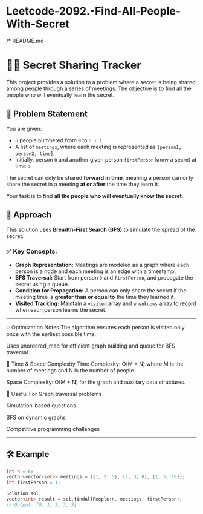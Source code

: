 # Leetcode-2092.-Find-All-People-With-Secret
/*
README.md

# 🕵️‍♂️ Secret Sharing Tracker

This project provides a solution to a problem where a secret is being shared among people through a series of meetings. The objective is to find all the people who will eventually learn the secret.

## 📘 Problem Statement

You are given:
- `n` people numbered from `0` to `n - 1`.
- A list of `meetings`, where each meeting is represented as `[person1, person2, time]`.
- Initially, person `0` and another given person `firstPerson` know a secret at time `0`.

The secret can only be shared **forward in time**, meaning a person can only share the secret in a meeting **at or after** the time they learn it.

Your task is to find **all the people who will eventually know the secret**.

## 🧠 Approach

This solution uses **Breadth-First Search (BFS)** to simulate the spread of the secret.

### ✅ Key Concepts:
- **Graph Representation:** Meetings are modeled as a graph where each person is a node and each meeting is an edge with a timestamp.
- **BFS Traversal:** Start from person `0` and `firstPerson`, and propagate the secret using a queue.
- **Condition for Propagation:** A person can only share the secret if the meeting time is **greater than or equal to** the time they learned it.
- **Visited Tracking:** Maintain a `visited` array and `whenknows` array to record when each person learns the secret.

---

💡 Optimization Notes
The algorithm ensures each person is visited only once with the earliest possible time.

Uses unordered_map for efficient graph building and queue for BFS traversal.

🧪 Time & Space Complexity
Time Complexity: O(M + N) where M is the number of meetings and N is the number of people.

Space Complexity: O(M + N) for the graph and auxiliary data structures.

🧩 Useful For
Graph traversal problems

Simulation-based questions

BFS on dynamic graphs

Competitive programming challenges

---
## 🛠 Example

```cpp
int n = 6;
vector<vector<int>> meetings = {{1, 2, 5}, {2, 3, 8}, {1, 5, 10}};
int firstPerson = 1;

Solution sol;
vector<int> result = sol.findAllPeople(n, meetings, firstPerson);
// Output: [0, 1, 2, 3, 5]
